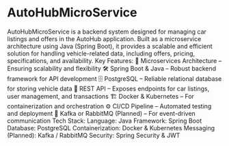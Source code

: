 # AutoHubMicroService
AutoHubMicroService is a backend system designed for managing car listings and offers in the AutoHub application. Built as a microservice architecture using Java (Spring Boot), it provides a scalable and efficient solution for handling vehicle-related data, including offers, pricing, specifications, and availability.
Key Features:
🚀 Microservices Architecture – Ensuring scalability and flexibility
🛠 Spring Boot & Java – Robust backend framework for API development
🗄 PostgreSQL – Reliable relational database for storing vehicle data
🔄 REST API – Exposes endpoints for car listings, user management, and transactions
🏗 Docker & Kubernetes – For containerization and orchestration
⚙️ CI/CD Pipeline – Automated testing and deployment
📡 Kafka or RabbitMQ (Planned) – For event-driven communication
Tech Stack:
Language: Java
Framework: Spring Boot
Database: PostgreSQL
Containerization: Docker & Kubernetes
Messaging (Planned): Kafka / RabbitMQ
Security: Spring Security & JWT
